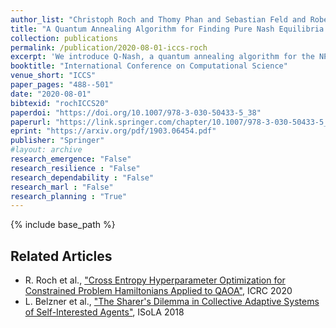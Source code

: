 ```yaml
---
author_list: "Christoph Roch and Thomy Phan and Sebastian Feld and Robert Müller and Thomas Gabor and Carsten Hahn and Claudia Linnhoff-Popien"
title: "A Quantum Annealing Algorithm for Finding Pure Nash Equilibria in Graphical Games"
collection: publications
permalink: /publication/2020-08-01-iccs-roch
excerpt: 'We introduce Q-Nash, a quantum annealing algorithm for the NP-complete problem of finding pure Nash equilibria in graphical games. The algorithm consists of two phases. The first phase determines all combinations of best response strategies for each player using classical computation. The second phase finds pure Nash equilibria using a quantum annealing device by mapping the computed combinations to a quadratic unconstrained binary optimization formulation based on the Set Cover problem. We empirically evaluate Q-Nash on D-Wave’s Quantum Annealer 2000Q using different graphical game topologies. The results with respect to solution quality and computing time are compared to a Brute Force algorithm and the Iterated Best Response heuristic.'
booktitle: "International Conference on Computational Science"
venue_short: "ICCS"
paper_pages: "488--501"
date: "2020-08-01"
bibtexid: "rochICCS20"
paperdoi: "https://doi.org/10.1007/978-3-030-50433-5_38"
paperurl: "https://link.springer.com/chapter/10.1007/978-3-030-50433-5_38"
eprint: "https://arxiv.org/pdf/1903.06454.pdf"
publisher: "Springer"
#layout: archive
research_emergence: "False"
research_resilience : "False"
research_dependability : "False"
research_marl : "False"
research_planning : "True"
---
```


{% include base_path %}

## Related Articles
- R. Roch et al., ["Cross Entropy Hyperparameter Optimization for Constrained Problem Hamiltonians Applied to QAOA"](https://thomyphan.github.io/publication/2020-10-01-icrc-roch), ICRC 2020
- L. Belzner et al., ["The Sharer's Dilemma in Collective Adaptive Systems of Self-Interested Agents"](https://thomyphan.github.io/publication/2018-11-01-isola-belzner), ISoLA 2018